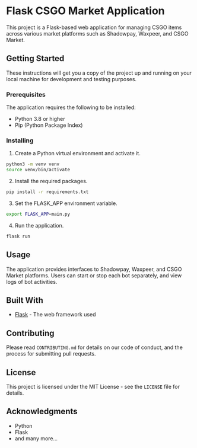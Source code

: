 # Flask CSGO Market Application

This project is a Flask-based web application for managing CSGO items across various market platforms such as Shadowpay, Waxpeer, and CSGO Market.

## Getting Started

These instructions will get you a copy of the project up and running on your local machine for development and testing purposes.

### Prerequisites

The application requires the following to be installed:

- Python 3.8 or higher
- Pip (Python Package Index)

### Installing


1. Create a Python virtual environment and activate it.

```bash
python3 -m venv venv
source venv/bin/activate
```

2. Install the required packages.

```bash
pip install -r requirements.txt
```

3. Set the FLASK_APP environment variable.

```bash
export FLASK_APP=main.py
```

4. Run the application.

```bash
flask run
```

## Usage
The application provides interfaces to Shadowpay, Waxpeer, and CSGO Market platforms. Users can start or stop each bot separately, and view logs of bot activities.


## Built With

- [Flask](https://flask.palletsprojects.com/) - The web framework used

## Contributing

Please read `CONTRIBUTING.md` for details on our code of conduct, and the process for submitting pull requests.

## License

This project is licensed under the MIT License - see the `LICENSE` file for details.

## Acknowledgments

- Python
- Flask
- and many more...